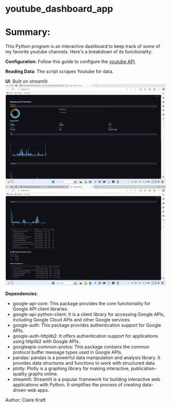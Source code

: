 # youtube_dashboard_app
# Summary:
This Python program is an interactive dashboard to keep track of some of my favorite youtube channels. Here's a breakdown of its functionality:

__Configuration__: Follow this guide to configure the [youtube API](https://developers.google.com/youtube/v3/getting-started).

__Reading Data__: The script scrapes Youtube for data.

__UI__: Built on streamlit
![top](/yt_dash_1.png)
![bpttom](/yt_dash_2.png)


__Dependencies__:
- google-api-core: This package provides the core functionality for Google API client libraries.
- google-api-python-client: It is a client library for accessing Google APIs, including Google Cloud APIs and other Google services.
- google-auth: This package provides authentication support for Google APIs.
- google-auth-httplib2: It offers authentication support for applications using httplib2 with Google APIs.
- googleapis-common-protos: This package contains the common protocol buffer message types used in Google APIs.
- pandas: pandas is a powerful data manipulation and analysis library. It provides data structures and functions to work with structured data.
- plotly: Plotly is a graphing library for making interactive, publication-quality graphs online.
- streamlit: Streamlit is a popular framework for building interactive web applications with Python. It simplifies the process of creating data-driven web apps.


Author:
Claire Kraft


